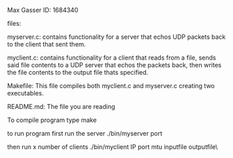 Max Gasser
ID: 1684340

files:

myserver.c:
contains functionality for a server that echos UDP packets back to the client that sent them.

myclient.c:
contains functionality for a client that reads from a file, sends said file contents to a UDP server that echos the packets back, then writes the file contents to the output file thats specified.

Makefile:
This file compiles both myclient.c and myserver.c creating two executables.

README.md:
The file you are reading

To compile program type make

to run program first run the server
./bin/myserver port

then run x number of clients
./bin/myclient IP port mtu inputfile outputfile\
